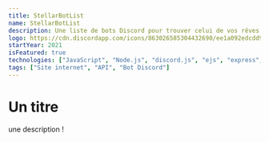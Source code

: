 ```yaml
---
title: StellarBotList
name: StellarBotList
description: Une liste de bots Discord pour trouver celui de vos rêves.
logo: https://cdn.discordapp.com/icons/863026585304432690/ee1a092edcdd9f8d11caf66f3bf2bb9e.webp
startYear: 2021
isFeatured: true
technologies: ["JavaScript", "Node.js", "discord.js", "ejs", "express", "MongoDB"]
tags: ["Site internet", "API", "Bot Discord"]
---
```


# Un titre

une description !

